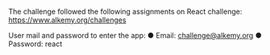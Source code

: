 
The challenge followed the following assignments on React challenge: https://www.alkemy.org/challenges

User mail and password to enter the app: 
● Email: challenge@alkemy.org
● Password: react
